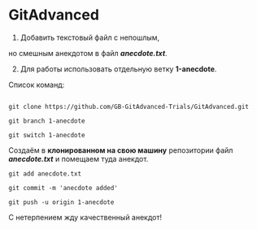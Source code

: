 # GitAdvanced

1. Добавить текстовый файл с непошлым, 

но смешным анекдотом в файл ***anecdote.txt***.


2. Для работы использовать отдельную ветку **1-anecdote**.

Список команд:

```

git clone https://github.com/GB-GitAdvanced-Trials/GitAdvanced.git

git branch 1-anecdote

git switch 1-anecdote

```

Cоздаём в **клонированном на свою машину** репозитории файл ***anecdote.txt*** и помещаем туда анекдот.

```
git add anecdote.txt

git commit -m 'anecdote added'

git push -u origin 1-anecdote

```
C нетерпением жду качественный анекдот!